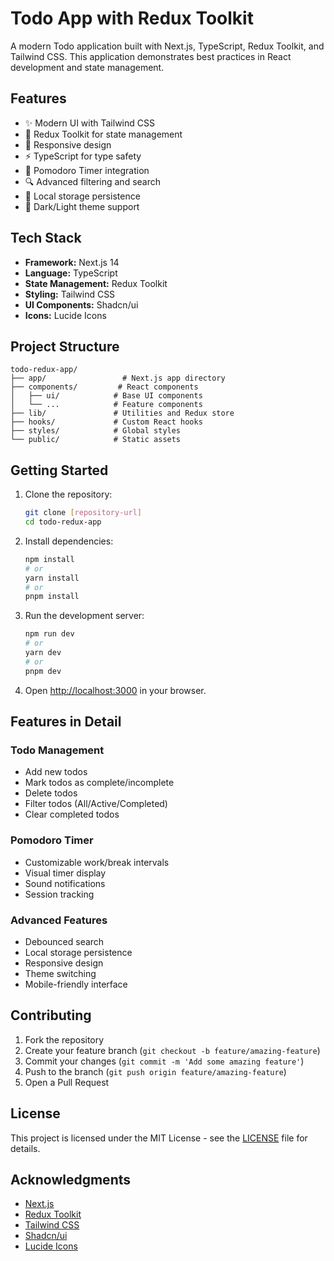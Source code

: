 # Todo App with Redux Toolkit

A modern Todo application built with Next.js, TypeScript, Redux Toolkit, and Tailwind CSS. This application demonstrates best practices in React development and state management.

## Features

- ✨ Modern UI with Tailwind CSS
- 🔄 Redux Toolkit for state management
- 📱 Responsive design
- ⚡ TypeScript for type safety
- 🎯 Pomodoro Timer integration
- 🔍 Advanced filtering and search
- 💾 Local storage persistence
- 🌙 Dark/Light theme support

## Tech Stack

- **Framework:** Next.js 14
- **Language:** TypeScript
- **State Management:** Redux Toolkit
- **Styling:** Tailwind CSS
- **UI Components:** Shadcn/ui
- **Icons:** Lucide Icons

## Project Structure

```
todo-redux-app/
├── app/                 # Next.js app directory
├── components/         # React components
│   ├── ui/            # Base UI components
│   └── ...            # Feature components
├── lib/               # Utilities and Redux store
├── hooks/             # Custom React hooks
├── styles/            # Global styles
└── public/            # Static assets
```

## Getting Started

1. Clone the repository:
   ```bash
   git clone [repository-url]
   cd todo-redux-app
   ```

2. Install dependencies:
   ```bash
   npm install
   # or
   yarn install
   # or
   pnpm install
   ```

3. Run the development server:
   ```bash
   npm run dev
   # or
   yarn dev
   # or
   pnpm dev
   ```

4. Open [http://localhost:3000](http://localhost:3000) in your browser.

## Features in Detail

### Todo Management
- Add new todos
- Mark todos as complete/incomplete
- Delete todos
- Filter todos (All/Active/Completed)
- Clear completed todos

### Pomodoro Timer
- Customizable work/break intervals
- Visual timer display
- Sound notifications
- Session tracking

### Advanced Features
- Debounced search
- Local storage persistence
- Responsive design
- Theme switching
- Mobile-friendly interface

## Contributing

1. Fork the repository
2. Create your feature branch (`git checkout -b feature/amazing-feature`)
3. Commit your changes (`git commit -m 'Add some amazing feature'`)
4. Push to the branch (`git push origin feature/amazing-feature`)
5. Open a Pull Request

## License

This project is licensed under the MIT License - see the [LICENSE](LICENSE) file for details.

## Acknowledgments

- [Next.js](https://nextjs.org/)
- [Redux Toolkit](https://redux-toolkit.js.org/)
- [Tailwind CSS](https://tailwindcss.com/)
- [Shadcn/ui](https://ui.shadcn.com/)
- [Lucide Icons](https://lucide.dev/) 